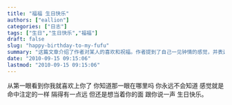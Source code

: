 ```yaml
---
title: "福福 生日快乐"
authors: ["eallion"]
categories: ["日志"]
tags: ["生日","生日快乐","福福"]
draft: false
slug: "happy-birthday-to-my-fufu"
summary: "这篇文章介绍了作者对某人的喜欢和祝福。作者提到了自己一见钟情的感觉，并表达了对对方的祝福，希望给对方送上生日快乐的祝福。文章充满了浓厚的情感和对对方的关怀。"
date: "2010-09-15 09:15:06"
lastmod: "2010-09-15 09:15:06"
---
```


从第一眼看到你我就喜欢上你了
你知道那一眼在哪里吗
你永远不会知道
感觉就是命中注定的一样
隔得有一点远
但还是想当着你的面
跟你说一声
生日快乐。
